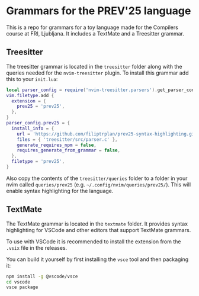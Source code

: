 # Grammars for the PREV'25 language

This is a repo for grammars for a toy language made for the Compilers course
at FRI, Ljubljana. It includes a TextMate and a Treesitter grammar.

## Treesitter

The treesitter grammar is located in the `treesitter` folder along with the
queries needed for the `nvim-treesitter` plugin. To install this grammar
add this to your `init.lua`:

```lua
local parser_config = require('nvim-treesitter.parsers').get_parser_configs()
vim.filetype.add {
  extension = {
    prev25 = 'prev25',
  },
}
parser_config.prev25 = {
  install_info = {
    url = 'https://github.com/filiptrplan/prev25-syntax-highlighting.git',
    files = { 'treesitter/src/parser.c' },
    generate_requires_npm = false,
    requires_generate_from_grammar = false,
  },
  filetype = 'prev25',
}
```

Also copy the contents of the `treesitter/queries` folder to a folder
in your nvim called `queries/prev25` (e.g. `~/.config/nvim/queries/prev25/`).
This will enable syntax highlighting for the language.

## TextMate

The TextMate grammar is located in the `textmate` folder. It provides syntax highlighting
for VSCode and other editors that support TextMate grammars.

To use with VSCode it is recommended to install the extension from the `.vsix` file in
the releases.

You can build it yourself by first installing the `vsce` tool and then packaging it:

```bash
npm install -g @vscode/vsce
cd vscode
vsce package
```

